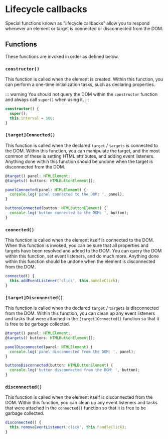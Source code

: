 # Lifecycle callbacks

Special functions known as "lifecycle callbacks" allow you to respond whenever an element or target is connected or
disconnected from the DOM.

## Functions

These functions are invoked in order as defined below.

### `constructor()`

This function is called when the element is created. Within this function, you can perform a one-time initialization
tasks, such as declaring properties.

::: warning
You should not query the DOM within the `constructor` function and always call `super()` when using it.
:::

```ts
constructor() {
  super();
  this.interval = 500;
}
```

### `[target]Connected()`

This function is called when the declared `target` / `targets` is connected to the DOM. Within this function, you can
manipulate the target, and the most common of these is setting HTML attributes, and adding event listeners. Anything
done within this function should be undone when the target is disconnected from the DOM.

```ts
@target() panel: HTMLElement;
@targets() buttons: HTMLButtonElement[];

panelConnected(panel: HTMLElement) {
  console.log('panel connected to the DOM: ', panel);
}

buttonsConnected(button: HTMLButtonElement) {
  console.log('button connected to the DOM: ', button);
}
```

### `connected()`

This function is called when the element itself is connected to the DOM. When this function is invoked, you can be sure
that all properties and targets have been resolved and added to the DOM. You can query the DOM within this function,
set event listeners, and do much more. Anything done within this function should be undone when the element is
disconnected from the DOM.

```ts
connected() {
  this.addEventListener('click', this.handleClick);
}
```

### `[target]Disconnected()`

This function is called when the declared `target` / `targets` is disconnected from the DOM. Within this function, you
can clean up any event listeners and tasks that were attached in the `[target]Connected()` function so that it is
free to be garbage collected.

```ts
@target() panel: HTMLElement;
@targets() buttons: HTMLButtonElement[];

panelDisconnected(panel: HTMLElement) {
  console.log('panel disconnected from the DOM: ', panel);
}

buttonsDisconnected(button: HTMLButtonElement) {
  console.log('button disconnected from the DOM: ', button);
}
```

### `disconnected()`

This function is called when the element itself is disconnected from the DOM. Within this function, you can clean up
any event listeners and tasks that were attached in the `connected()` function so that it is free to be garbage
collected.

```ts
disconnected() {
  this.removeEventListener('click', this.handleClick);
}
```
